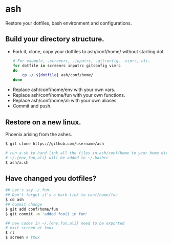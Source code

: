 # ash

Restore your dotfiles, bash environment and configurations.

## Build your directory structure.
* Fork it, clone, copy your dotfiles to ash/conf/home/ without starting dot.
	```bash
	# For example, .screenrc, .inputrc, .gitconfig, .vimrc, etc.
	for dotfile in screenrc inputrc gitconfig vimrc
	do
		cp ~/.${dotfile} ash/conf/home/
	done
	```
* Replace ash/conf/home/env with your own vars. 
* Replace ash/conf/home/fun with your own functions.
* Replace ash/conf/home/ali with your own aliases. 
* Commit and push.

## Restore on a new linux.
Phoenix arising from the ashes.
```bash
$ git clone https://github.com/username/ash

# run a.sh to hard link all the files in ash/conf/home to your home dir
# ~/.{env,fun,ali} will be added to ~/.bashrc
$ ash/a.sh
```

## Have changed you dotfiles?
```bash
## Let's say ~/.fun.
## Don't forget it's a hark link to conf/home/fun
$ cd ash
## Commit change
$ git add conf/home/fun
$ git commit -m 'added foo() in fun'

## new codes in ~/.{env,fun,ali} need to be exported
# exit screen or tmux
$ rl
$ screen # tmux
```
